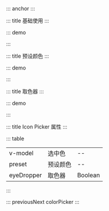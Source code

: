 ::: anchor
:::

::: title 基础使用
:::

::: demo

<template>
  <lay-color-picker v-model="color"></lay-color-picker>
</template>

<script>
import { ref } from "vue";

export default {
  setup() {
    const color = ref("#009688");

    return {
      color
    }
  }
}
</script>

:::

::: title 预设颜色
:::

::: demo

<template>
  <lay-color-picker v-model="color" :preset="preset"></lay-color-picker>
</template>

<script>
import { ref } from "vue";

export default {
  setup() {
    const color = ref("#009688");

    const preset = ref(["#009688", "#1e9fff", "#ffb800", "#ff5722", "#5fb878"])

    return {
      color,
      preset
    }
  }
}
</script>

:::

::: title 取色器
:::

::: demo

<template>
  <lay-color-picker v-model="color" eyeDropper></lay-color-picker>
</template>

<script>
import { ref } from "vue";

export default {
  setup() {
    const color = ref("#009688");

    return {
      color
    }
  }
}
</script>

:::

::: title Icon Picker 属性
:::

::: table

|            |          |     |
| ---------- | -------- | --- |
| v-model    | 选中色   | --  |
| preset | 预设颜色 | --  |
| eyeDropper | 取色器 | Boolean  |

:::

 

::: previousNext colorPicker
:::